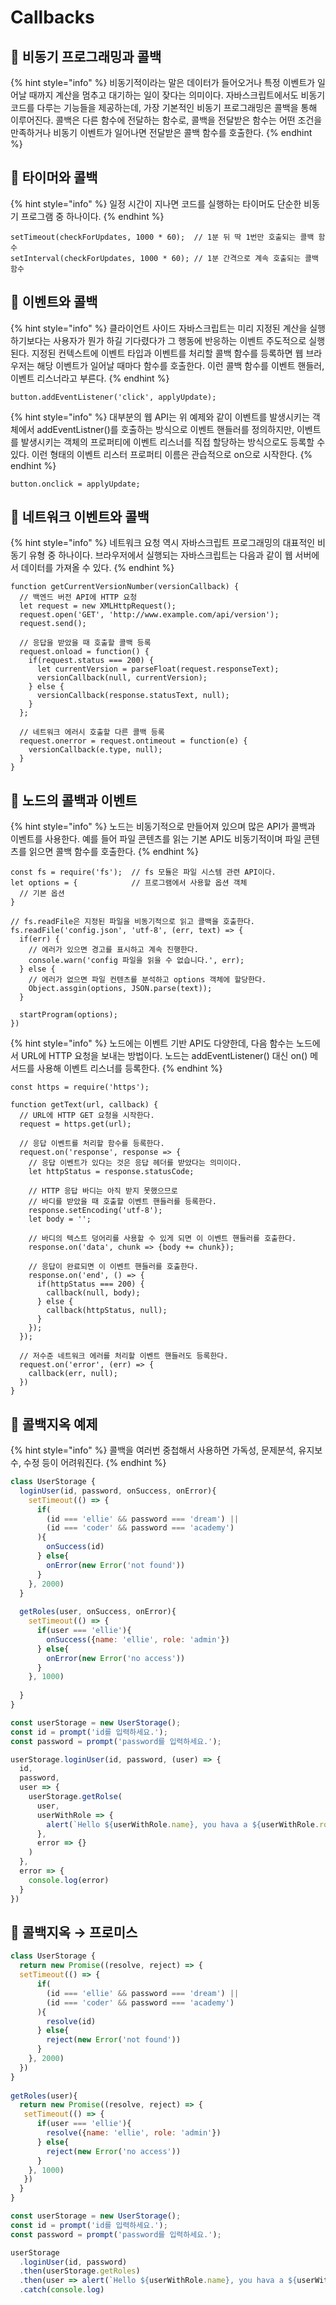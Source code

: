 # Callbacks

## 🐇 비동기 프로그래밍과 콜백

{% hint style="info" %}
비동기적이라는 말은 데이터가 들어오거나 특정 이벤트가 일어날 때까지 계산을 멈추고 대기하는 일이 잦다는 의미이다. 자바스크립트에서도 비동기 코드를 다루는 기능들을 제공하는데, 가장 기본적인 비동기 프로그래밍은 콜백을 통해 이루어진다. 콜백은 다른 함수에 전달하는 함수로, 콜백을 전달받은 함수는 어떤 조건을 만족하거나 비동기 이벤트가 일어나면 전달받은 콜백 함수를 호출한다.&#x20;
{% endhint %}

## 🐇 타이머와 콜백

{% hint style="info" %}
일정 시간이 지나면 코드를 실행하는 타이머도 단순한 비동기 프로그램 중 하나이다.&#x20;
{% endhint %}

```
setTimeout(checkForUpdates, 1000 * 60);  // 1분 뒤 딱 1번만 호출되는 콜백 함수
setInterval(checkForUpdates, 1000 * 60); // 1분 간격으로 계속 호출되는 콜백 함수
```

## 🐇 이벤트와 콜백

{% hint style="info" %}
클라이언트 사이드 자바스크립트는 미리 지정된 계산을 실행하기보다는 사용자가 뭔가 하길 기다렸다가 그 행동에 반응하는 이벤트 주도적으로 실행된다. 지정된 컨텍스트에 이벤트 타입과 이벤트를 처리할 콜백 함수를 등록하면 웹 브라우저는 해당 이벤트가 일어날 때마다 함수를 호출한다. 이런 콜백 함수를 이벤트 핸들러, 이벤트 리스너라고 부른다.
{% endhint %}

```
button.addEventListener('click', applyUpdate);
```

{% hint style="info" %}
대부분의 웹 API는 위 예제와 같이 이벤트를 발생시키는 객체에서 addEventListner()를 호출하는 방식으로 이벤트 핸들러를 정의하지만, 이벤트를 발생시키는 객체의 프로퍼티에 이벤트 리스너를 직접 할당하는 방식으로도 등록할 수 있다. 이런 형태의 이벤트 리스터 프로퍼티 이름은 관습적으로 on으로 시작한다.
{% endhint %}

```
button.onclick = applyUpdate;
```

## 🐇 네트워크 이벤트와 콜백

{% hint style="info" %}
네트워크 요청 역시 자바스크립트 프로그래밍의 대표적인 비동기 유형 중 하나이다. 브라우저에서 실행되는 자바스크립트는 다음과 같이 웹 서버에서 데이터를 가져올 수 있다.&#x20;
{% endhint %}

```
function getCurrentVersionNumber(versionCallback) {
  // 백엔드 버전 API에 HTTP 요청 
  let request = new XMLHttpRequest();
  request.open('GET', 'http://www.example.com/api/version');
  request.send();
  
  // 응답을 받았을 때 호출할 콜백 등록 
  request.onload = function() {
    if(request.status === 200) {
      let currentVersion = parseFloat(request.responseText);
      versionCallback(null, currentVersion);
    } else {
      versionCallback(response.statusText, null);
    }
  };
  
  // 네트워크 에러시 호출할 다른 콜백 등록 
  request.onerror = request.ontimeout = function(e) {
    versionCallback(e.type, null);
  }
}
```

## 🐇 노드의 콜백과 이벤트

{% hint style="info" %}
노드는 비동기적으로 만들어져 있으며 많은 API가 콜백과 이벤트를 사용한다. 예를 들어 파일 콘텐츠를 읽는 기본 API도 비동기적이며 파일 콘텐츠를 읽으면 콜백 함수를 호출한다.
{% endhint %}

```
const fs = require('fs');  // fs 모듈은 파일 시스템 관련 API이다.
let options = {            // 프로그램에서 사용할 옵션 객체
  // 기본 옵션
}

// fs.readFile은 지정된 파일을 비동기적으로 읽고 콜백을 호출한다.
fs.readFile('config.json', 'utf-8', (err, text) => {
  if(err) {
    // 에러가 있으면 경고를 표시하고 계속 진행한다.
    console.warn('config 파일을 읽을 수 없습니다.', err);
  } else {
    // 에러가 없으면 파일 컨텐츠를 분석하고 options 객체에 할당한다.
    Object.assgin(options, JSON.parse(text));
  }
  
  startProgram(options);
})
```

{% hint style="info" %}
노드에는 이벤트 기반 API도 다양한데, 다음 함수는 노드에서 URL에 HTTP 요청을 보내는 방법이다. 노드는 addEventListener() 대신 on() 메서드를 사용해 이벤트 리스너를 등록한다.
{% endhint %}

```
const https = require('https');

function getText(url, callback) {
  // URL에 HTTP GET 요청을 시작한다.
  request = https.get(url);
  
  // 응답 이벤트를 처리할 함수를 등록한다.
  request.on('response', response => {
    // 응답 이벤트가 있다는 것은 응답 헤더를 받았다는 의미이다.
    let httpStatus = response.statusCode;
    
    // HTTP 응답 바디는 아직 받지 못했으므로
    // 바디를 받았을 때 호출할 이벤트 핸들러를 등록한다.
    response.setEncoding('utf-8');
    let body = '';
    
    // 바디의 텍스트 덩어리를 사용할 수 있게 되면 이 이벤트 핸들러를 호출한다.
    response.on('data', chunk => {body += chunk});
    
    // 응답이 완료되면 이 이벤트 핸들러를 호출한다.
    response.on('end', () => {
      if(httpStatus === 200) {
        callback(null, body);
      } else {
        callback(httpStatus, null);
      }
    });
  });
  
  // 저수준 네트워크 에러를 처리할 이벤트 핸들러도 등록한다.
  request.on('error', (err) => {
    callback(err, null);
  })
}
```

## 🐇 콜백지옥 예제

{% hint style="info" %}
콜백을 여러번 중첩해서 사용하면 가독성, 문제분석, 유지보수, 수정 등이 어려워진다.
{% endhint %}

```js
class UserStorage {
  loginUser(id, password, onSuccess, onError){
    setTimeout(() => {
      if(
        (id === 'ellie' && password === 'dream') ||
        (id === 'coder' && password === 'academy')
      ){
        onSuccess(id)
      } else{
        onError(new Error('not found'))
      }
    }, 2000)
  }
  
  getRoles(user, onSuccess, onError){
    setTimeout(() => { 
      if(user === 'ellie'){
        onSuccess({name: 'ellie', role: 'admin'})
      } else{
        onError(new Error('no access'))
      }
    }, 1000)
    
  }
}

const userStorage = new UserStorage();
const id = prompt('id를 입력하세요.');
const password = prompt('password를 입력하세요.');

userStorage.loginUser(id, password, (user) => {
  id,
  password,
  user => {
    userStorage.getRolse(
      user,
      userWithRole => {
        alert(`Hello ${userWithRole.name}, you hava a ${userWithRole.role} role`)
      },
      error => {}
    )
  },
  error => {
    console.log(error)
  }
})
```

## 🐇 콜백지옥 → 프로미스

```javascript
class UserStorage {
  return new Promise((resolve, reject) => {
  setTimeout(() => {
      if(
        (id === 'ellie' && password === 'dream') ||
        (id === 'coder' && password === 'academy')
      ){
        resolve(id)
      } else{
        reject(new Error('not found'))
      }
    }, 2000)
  })
}
  
getRoles(user){
  return new Promise((resolve, reject) => {
   setTimeout(() => { 
      if(user === 'ellie'){
        resolve({name: 'ellie', role: 'admin'})
      } else{
        reject(new Error('no access'))
      }
    }, 1000)
   })
  }
}

const userStorage = new UserStorage();
const id = prompt('id를 입력하세요.');
const password = prompt('password를 입력하세요.');

userStorage
  .loginUser(id, password)
  .then(userStorage.getRoles)
  .then(user => alert(`Hello ${userWithRole.name}, you hava a ${userWithRole.role} role`))
  .catch(console.log)
```
